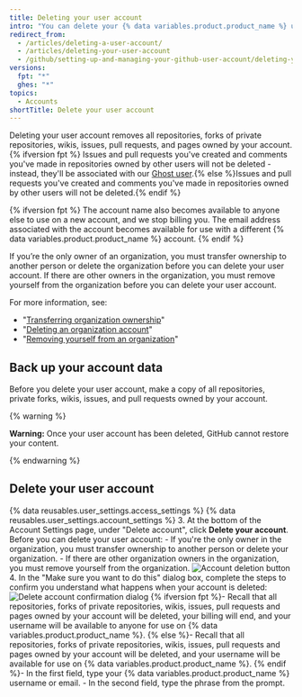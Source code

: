 ```yaml
---
title: Deleting your user account
intro: "You can delete your {% data variables.product.product_name %} user account at any time."
redirect_from:
  - /articles/deleting-a-user-account/
  - /articles/deleting-your-user-account
  - /github/setting-up-and-managing-your-github-user-account/deleting-your-user-account
versions:
  fpt: "*"
  ghes: "*"
topics:
  - Accounts
shortTitle: Delete your user account
---
```


Deleting your user account removes all repositories, forks of private repositories, wikis, issues, pull requests, and pages owned by your account. {% ifversion fpt %} Issues and pull requests you've created and comments you've made in repositories owned by other users will not be deleted - instead, they'll be associated with our [Ghost user](https://github.com/ghost).{% else %}Issues and pull requests you've created and comments you've made in repositories owned by other users will not be deleted.{% endif %}

{% ifversion fpt %} The account name also becomes available to anyone else to use on a new account, and we stop billing you. The email address associated with the account becomes available for use with a different {% data variables.product.product_name %} account. {% endif %}

If you’re the only owner of an organization, you must transfer ownership to another person or delete the organization before you can delete your user account. If there are other owners in the organization, you must remove yourself from the organization before you can delete your user account.

For more information, see:

- "[Transferring organization ownership](/articles/transferring-organization-ownership)"
- "[Deleting an organization account](/articles/deleting-an-organization-account)"
- "[Removing yourself from an organization](/articles/removing-yourself-from-an-organization/)"

## Back up your account data

Before you delete your user account, make a copy of all repositories, private forks, wikis, issues, and pull requests owned by your account.

{% warning %}

**Warning:** Once your user account has been deleted, GitHub cannot restore your content.

{% endwarning %}

## Delete your user account

{% data reusables.user_settings.access_settings %}
{% data reusables.user_settings.account_settings %} 3. At the bottom of the Account Settings page, under "Delete account", click **Delete your account**. Before you can delete your user account: - If you're the only owner in the organization, you must transfer ownership to another person or delete your organization. - If there are other organization owners in the organization, you must remove yourself from the organization.
![Account deletion button](/assets/images/help/settings/settings-account-delete.png) 4. In the "Make sure you want to do this" dialog box, complete the steps to confirm you understand what happens when your account is deleted:
![Delete account confirmation dialog](/assets/images/help/settings/settings-account-deleteconfirm.png)
{% ifversion fpt %}- Recall that all repositories, forks of private repositories, wikis, issues, pull requests and pages owned by your account will be deleted, your billing will end, and your username will be available to anyone for use on {% data variables.product.product_name %}.
{% else %}- Recall that all repositories, forks of private repositories, wikis, issues, pull requests and pages owned by your account will be deleted, and your username will be available for use on {% data variables.product.product_name %}.
{% endif %}- In the first field, type your {% data variables.product.product_name %} username or email. - In the second field, type the phrase from the prompt.
